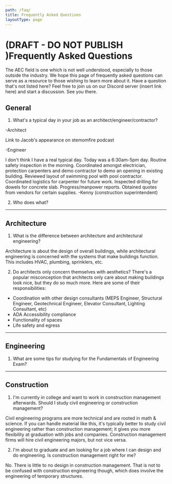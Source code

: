 ```yaml
---
path: /faq/
title: Frequently Asked Questions
layoutType: page
---
```



# (DRAFT - DO NOT PUBLISH )Frequently Asked Questions

The AEC field is one which is not well understood, especially to those outside the industry. We hope this page of frequently asked questions can serve as a resource to those wishing to learn more about it. Have a question that's not listed here? Feel free to join us on our Discord server (insert link here) and start a discussion. See you there.


## General

1. What's a typical day in your job as an architect/engineer/contractor?

-Architect

Link to Jacob's appearance on stemomfire podcast

-Engineer

I don't think I have a real typical day. Today was a 6:30am-5pm day. Routine safety inspection in the morning. Coordinated amongst electrician, protection carpenters and demo contractor to demo an opening in existing building. Reviewed layout of swimming pool with pool contractor. Coordinated logistics for carpenter for future work. Inspected drilling for dowels for concrete slab. Progress/manpower reports. Obtained quotes from vendors for certain supplies. 
-Kenny (construction superintendent)

2. Who does what?
<hr>

## Architecture
1. What is the difference between architecture and architectural engineering?

Architecture is about the design of overall buildings, while architectural engineering is concerned with the systems that make buildings function. This includes HVAC, plumbing, sprinklers, etc.

2. Do architects only concern themselves with aesthetics?
There's a popular misconception that architects only care about making buildings look nice, but they do so much more. Here are some of their responsibilities:
- Coordination with other design consultants (MEPS Engineer, Structural Engineer, Geotechnical Engineer, Elevator Consultant, Lighting Consultant, etc)
- ADA Accessibility compliance
- Functionality of spaces
- Life safety and egress
<hr>

## Engineering
1. What are some tips for studying for the Fundamentals of Engineering Exam?


<hr>

## Construction
1. I'm currently in college and want to work in construction management afterwards. Should I study civil engineering or construction management?

Civil engineering programs are more technical and are rooted in math & science. If you can handle material like this, it's typically better to study civil engineering rather than construction management; it gives you more flexibility at graduation with jobs and companies. Construction management firms will hire civil engineering majors, but not vice versa.

2. I'm about to graduate and am looking for a job where I can design and do engineering. Is construction management right for me?

No. There is little to no design in construction management. That is not to be confused with construction engineering though, which does involve the engineering of temporary structures.







